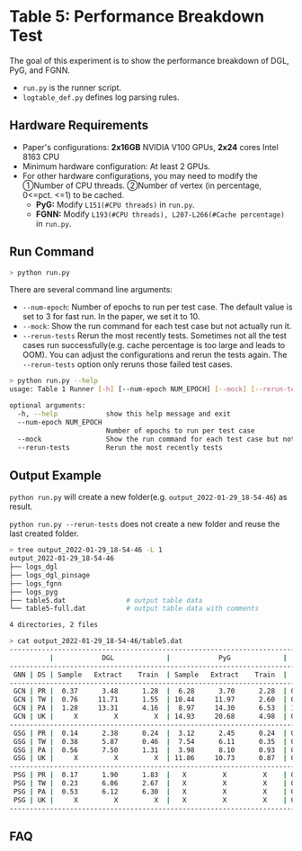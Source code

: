 # Table 5:  Performance Breakdown Test

The goal of this experiment is to show the performance breakdown of DGL, PyG, and FGNN.

- `run.py` is the runner script.
- `logtable_def.py` defines log parsing rules.



## Hardware Requirements

- Paper's configurations: **2x16GB** NVIDIA V100 GPUs, **2x24** cores Intel 8163 CPU
- Minimum hardware configuration: At least 2 GPUs.
- For other hardware configurations, you may need to modify the ①Number  of CPU threads. ②Number of vertex (in percentage, 0<=pct. <=1) to be cached.
  - **PyG:** Modify `L151(#CPU threads)` in `run.py`.
  - **FGNN:**  Modify  `L193(#CPU threads), L207-L266(#Cache percentage)` in `run.py`.



## Run Command


```sh
> python run.py
```



There are several command line arguments:

- `--num-epoch`: Number of epochs to run per test case.  The default value is set to 3 for fast run. In the paper, we set it to 10.
- `--mock`: Show the run command for each test case but not actually run it.
- `--rerun-tests` Rerun the most recently tests. Sometimes not all the test cases run successfully(e.g. cache percentage is too large and leads to OOM). You can adjust the configurations and rerun the tests again. The `--rerun-tests` option only reruns those failed test cases.



```sh
> python run.py --help
usage: Table 1 Runner [-h] [--num-epoch NUM_EPOCH] [--mock] [--rerun-tests]

optional arguments:
  -h, --help            show this help message and exit
  --num-epoch NUM_EPOCH
                        Number of epochs to run per test case
  --mock                Show the run command for each test case but not actually run it
  --rerun-tests         Rerun the most recently tests
```





## Output Example

`python run.py` will create a new folder(e.g. `output_2022-01-29_18-54-46`) as result.

`python run.py --rerun-tests`  does not create a new folder and reuse the last created folder.

```sh
> tree output_2022-01-29_18-54-46 -L 1
output_2022-01-29_18-54-46
├── logs_dgl
├── logs_dgl_pinsage
├── logs_fgnn
├── logs_pyg
├── table5.dat               # output table data
└── table5-full.dat          # output table data with comments

4 directories, 2 files
```



```sh
> cat output_2022-01-29_18-54-46/table5.dat
--------------------------------------------------------------------------------------------------------------------------------------
          |            DGL             |            PyG             |                             FGNN
--------------------------------------------------------------------------------------------------------------------------------------
 GNN | DS | Sample   Extract    Train  | Sample   Extract    Train  |      Sample = S + M + C          Extract (Ratio, Hit%)    Train
--------------------------------------------------------------------------------------------------------------------------------------
 GCN | PR |  0.37      3.48      1.28  |  6.28      3.70      2.28  | 0.40  = 0.30  + 0.01  + 0.09      0.16   (1.00%, 1.00%)    1.23
 GCN | TW |  0.76     11.71      1.55  | 10.44     11.97      2.60  | 0.38  = 0.26  + 0.03  + 0.08      0.82   (0.25%, 0.89%)    1.55
 GCN | PA |  1.28     13.31      4.16  |  8.97     14.30      6.53  | 1.00  = 0.70  + 0.11  + 0.19      0.49   (0.21%, 0.99%)    3.93
 GCN | UK |     X         X         X  | 14.93     20.68      4.98  | 0.57  = 0.38  + 0.04  + 0.15      2.75   (0.14%, 0.70%)    3.09
--------------------------------------------------------------------------------------------------------------------------------------
 GSG | PR |  0.14      2.38      0.24  |  3.12      2.45      0.24  | 0.21  = 0.15  + 0.01  + 0.05      0.10   (1.00%, 1.00%)    0.26
 GSG | TW |  0.38      5.87      0.46  |  7.54      6.11      0.35  | 0.16  = 0.11  + 0.02  + 0.04      0.49   (0.32%, 0.89%)    0.44
 GSG | PA |  0.56      7.50      1.31  |  3.98      8.10      0.93  | 0.46  = 0.31  + 0.06  + 0.09      0.28   (0.25%, 0.99%)    1.14
 GSG | UK |     X         X         X  | 11.86     10.73      0.87  | 0.26  = 0.18  + 0.02  + 0.07      1.39   (0.18%, 0.72%)    1.04
--------------------------------------------------------------------------------------------------------------------------------------
 PSG | PR |  0.17      1.90      1.83  |   X         X         X    | 0.21  = 0.16  + 0.01  + 0.04      0.08   (1.00%, 1.00%)    1.79
 PSG | TW |  0.23      6.06      2.67  |   X         X         X    | 0.28  = 0.21  + 0.02  + 0.05      0.61   (0.26%, 0.86%)    2.57
 PSG | PA |  0.53      6.12      6.30  |   X         X         X    | 0.62  = 0.47  + 0.05  + 0.10      0.33   (0.22%, 0.97%)    6.22
 PSG | UK |     X         X         X  |   X         X         X    | 0.67  = 0.49  + 0.03  + 0.14      2.99   (0.13%, 0.57%)    7.12
--------------------------------------------------------------------------------------------------------------------------------------
```





## FAQ